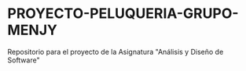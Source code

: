 # PROYECTO-PELUQUERIA-GRUPO-MENJY
Repositorio para el proyecto de la Asignatura "Análisis y Diseño de Software" 
